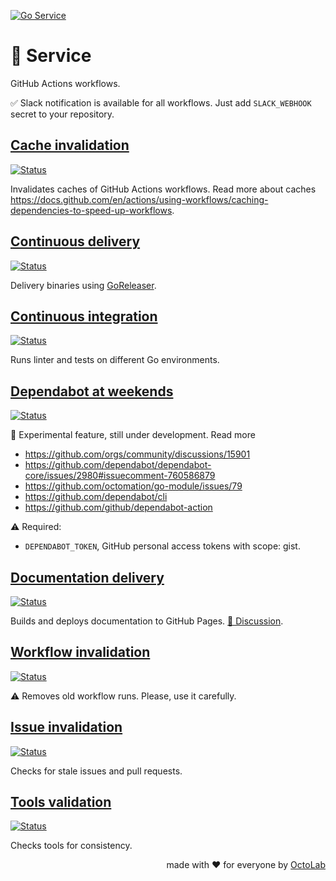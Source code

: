 [![Go Service][social.preview]][preview.config]

# 🧩 Service

GitHub Actions workflows.

✅ Slack notification is available for all workflows.
Just add `SLACK_WEBHOOK` secret to your repository.

## [Cache invalidation](caches.yml)

[![Status][caches.icon]][caches.page]

Invalidates caches of GitHub Actions workflows.
Read more about caches https://docs.github.com/en/actions/using-workflows/caching-dependencies-to-speed-up-workflows.


## [Continuous delivery](cd.yml)

[![Status][cd.icon]][cd.page]

Delivery binaries using [GoReleaser](https://goreleaser.com/).


## [Continuous integration](ci.yml)

[![Status][ci.icon]][ci.page]

Runs linter and tests on different Go environments.


## [Dependabot at weekends](deps.yml)

[![Status][deps.icon]][deps.page]

🚧 Experimental feature, still under development. Read more

- https://github.com/orgs/community/discussions/15901
- https://github.com/dependabot/dependabot-core/issues/2980#issuecomment-760586879
- https://github.com/octomation/go-module/issues/79
- https://github.com/dependabot/cli
- https://github.com/github/dependabot-action

⚠️ Required:

- `DEPENDABOT_TOKEN`, GitHub personal access tokens with scope: gist.


## [Documentation delivery](docs.yml)

[![Status][docs.icon]][docs.page]

Builds and deploys documentation to GitHub Pages.
[💬 Discussion](https://github.com/under-the-hood/docs/discussions/2).


## [Workflow invalidation](runs.yml)

[![Status][runs.icon]][runs.page]

⚠️ Removes old workflow runs. Please, use it carefully.


## [Issue invalidation](stale.yml)

[![Status][stale.icon]][stale.page]

Checks for stale issues and pull requests.


## [Tools validation](tools.yml)

[![Status][tools.icon]][tools.page]

Checks tools for consistency.

<p align="right">made with ❤️ for everyone by <a href="https://www.octolab.org/">OctoLab</a></p>

[social.preview]:   https://cdn.octolab.org/repo/go-service.png
[preview.config]:   https://socialify.git.ci/octomation/go-service?description=1&font=Raleway&language=1&name=1&owner=1&pattern=Circuit%20Board&theme=Light
[preview.fallback]: https://socialify.git.ci/octomation/go-service/image?description=1&font=Raleway&language=1&name=1&owner=1&pattern=Circuit%20Board&theme=Light

[caches.icon]:      https://github.com/octomation/go-service/actions/workflows/caches.yml/badge.svg
[caches.page]:      https://github.com/octomation/go-service/actions/workflows/caches.yml
[cd.icon]:          https://github.com/octomation/go-service/actions/workflows/cd.yml/badge.svg
[cd.page]:          https://github.com/octomation/go-service/actions/workflows/cd.yml
[ci.icon]:          https://github.com/octomation/go-service/actions/workflows/ci.yml/badge.svg
[ci.page]:          https://github.com/octomation/go-service/actions/workflows/ci.yml
[deps.icon]:        https://github.com/octomation/go-service/actions/workflows/deps.yml/badge.svg
[deps.page]:        https://github.com/octomation/go-service/actions/workflows/deps.yml
[docs.icon]:        https://github.com/octomation/go-service/actions/workflows/docs.yml/badge.svg
[docs.page]:        https://github.com/octomation/go-service/actions/workflows/docs.yml
[runs.icon]:        https://github.com/octomation/go-service/actions/workflows/runs.yml/badge.svg
[runs.page]:        https://github.com/octomation/go-service/actions/workflows/runs.yml
[stale.icon]:       https://github.com/octomation/go-service/actions/workflows/stale.yml/badge.svg
[stale.page]:       https://github.com/octomation/go-service/actions/workflows/stale.yml
[tools.icon]:       https://github.com/octomation/go-service/actions/workflows/tools.yml/badge.svg
[tools.page]:       https://github.com/octomation/go-service/actions/workflows/tools.yml

